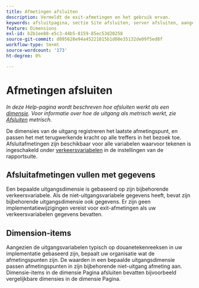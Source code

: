```yaml
---
title: Afmetingen afsluiten
description: Vermeldt de exit-afmetingen en het gebruik ervan.
keywords: afsluitpagina, sectie Site afsluiten, server afsluiten, aangepast inzicht afsluiten
feature: Dimensions
exl-id: b2b1ee88-e5c3-44b5-8159-85ec53d20258
source-git-commit: d095628e94a45221815b1d08e35132de09f5ed8f
workflow-type: tm+mt
source-wordcount: '173'
ht-degree: 0%

---
```


# Afmetingen afsluiten

*In deze Help-pagina wordt beschreven hoe afsluiten werkt als een [dimensie](overview.md). Voor informatie over hoe de uitgang als metrisch werkt, zie [Afsluiten](../metrics/exits.md) metrisch.*

De dimensies van de uitgang registreren het laatste afmetingspunt, en passen het met terugwerkende kracht op alle treffers in het bezoek toe. Afsluitafmetingen zijn beschikbaar voor alle variabelen waarvoor tekenen is ingeschakeld onder [verkeersvariabelen](/help/admin/admin/c-manage-report-suites/c-edit-report-suites/c-traffic-variables/traffic-var.md) in de instellingen van de rapportsuite.

## Afsluitafmetingen vullen met gegevens

Een bepaalde uitgangsdimensie is gebaseerd op zijn bijbehorende verkeersvariabele. Als de niet-uitgangsvariabele gegevens heeft, bevat zijn bijbehorende uitgangsdimensie ook gegevens. Er zijn geen implementatiewijzigingen vereist voor exit-afmetingen als uw verkeersvariabelen gegevens bevatten.

## Dimension-items

Aangezien de uitgangsvariabelen typisch op douanetekenreeksen in uw implementatie gebaseerd zijn, bepaalt uw organisatie wat de afmetingspunten zijn. De waarden in een bepaalde uitgangsdimensie passen afmetingspunten in zijn bijbehorende niet-uitgang afmeting aan. Dimensie-items in de dimensie Pagina afsluiten bevatten bijvoorbeeld vergelijkbare dimensies in de dimensie Pagina.
